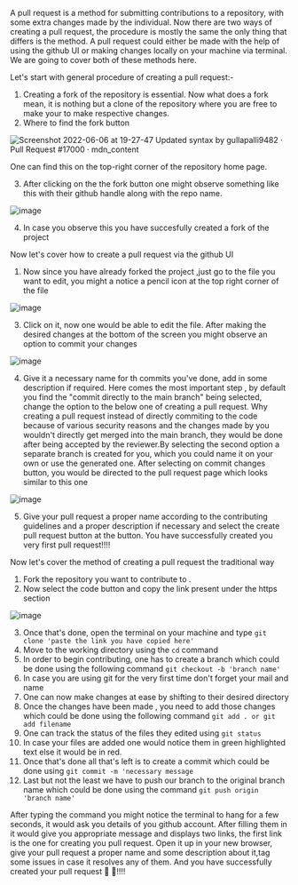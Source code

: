A pull request is a method for submitting contributions to a repository, with some extra changes made by the individual. 
Now there are two ways of creating a pull request, the procedure is mostly the same the only thing that differs is the method. A pull request could either be made with the help of using the github UI or making changes locally on your machine via terminal.
We are going to cover both of these methods here.

Let's start with general procedure of creating a pull request:-
1) Creating a fork of the repository is essential. Now what does a fork mean, it is nothing but a clone of the repository where you are free to make your to make respective changes. 
2) Where to find the fork button

![Screenshot 2022-06-06 at 19-27-47 Updated syntax by gullapalli9482 · Pull Request #17000 · mdn_content](https://user-images.githubusercontent.com/75060398/172175467-0be75024-3e74-42a1-837d-b3e9c1b5f995.png)

One can find this on the top-right corner of the repository home page.

3) After clicking on the the fork button one might observe something like this with their github handle along with the repo name.

![image](https://user-images.githubusercontent.com/75060398/172176326-f4760b41-910a-409d-bf8b-90cc82e6b7fe.png)

4) In case you observe this you have succesfully created a fork of the project

Now let's cover how to create a pull request via the github UI

1) Now since you have already forked the project ,just go to the file you want to edit, you might a notice a pencil icon at the top right corner of the file

![image](https://user-images.githubusercontent.com/75060398/172180663-0fdfe56d-02d9-422c-9528-6f2c74302eb5.png)

3) Click on it, now one would be able to edit the file. After making the desired changes at the bottom of the screen you might observe an option to commit your changes

![image](https://user-images.githubusercontent.com/75060398/172181128-305dfde6-2c58-419f-b0a1-6ccc60fd9863.png)

4) Give it a necessary name for th commits you've done, add in some description if required. Here comes the most important step ,  by default you find the "commit directly to the main branch" being selected, change the option to the below one of creating a pull request. Why creating a pull request instead of directly commiting to the code because of various security reasons and the changes made by you wouldn't directly get merged into the main branch, they would be done after being accepted by the reviewer.By selecting the second option a separate branch is created for you, which you could name it on your own or use the generated one. After selecting on commit changes button, you would be directed to the pull request page which looks similar to this one



![image](https://user-images.githubusercontent.com/75060398/172183076-1dafe09d-6196-42b4-8557-adffcdf88e65.png)



5) Give your pull request a proper name according to the contributing guidelines and a proper description if necessary and select the create pull request button at the button. You have successfully created you very first pull request!!!!


Now let's cover the method of creating a pull request the traditional way
1) Fork the repository you want to contribute to .
2) Now select the code button and copy the link present under the https section



![image](https://user-images.githubusercontent.com/75060398/172184258-3e6f0b18-20ea-4ada-b8d9-da82cf07affa.png)



3) Once that's done, open the terminal on your machine and type `git clone 'paste the link you have copied here' `
4) Move to the working directory using the `cd` command 
5) In order to begin contributing, one has to create a branch which could be done using the following command `git checkout -b 'branch name' `
6) In case you are using git for the very first time don't forget your mail and name
7) One can now make changes at ease by shifting to their desired directory 
8) Once the changes have been made , you need to add those changes which could be done using the following command `git add . or git add filename`
9) One can track the status of the files they edited using `git status`
10) In case your files are added one would notice them in green highlighted text else it would be in red.
11) Once that's done all that's left is to create a commit which could be done using `git commit -m 'necessary message`
12) Last but not the least we have to push our branch to the original branch name which could be done using the command `git push origin 'branch name'`

After typing the command you might notice the terminal to hang for a few seconds, it would ask you details of you github account.
After filling them in it would give you appropriate message and displays two links, the first link is the one for creating you pull request.
Open it up in your new browser, give your pull request a proper name and some description about it,tag some issues in case it resolves any of them.
And you have successfully created your pull request 🥳 🥳!!!!






